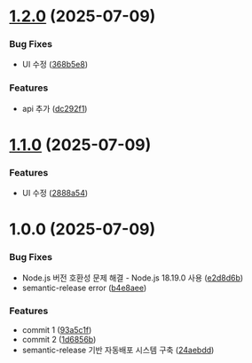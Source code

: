 # [1.2.0](https://github.com/Seongseokwon/github-actions/compare/v1.1.0...v1.2.0) (2025-07-09)


### Bug Fixes

* UI 수정 ([368b5e8](https://github.com/Seongseokwon/github-actions/commit/368b5e8a0d187ef4e977c8d18137506812999fd7))


### Features

* api 추가 ([dc292f1](https://github.com/Seongseokwon/github-actions/commit/dc292f19c2c7e25c5c40340655b7014f365e111c))

# [1.1.0](https://github.com/Seongseokwon/github-actions/compare/v1.0.0...v1.1.0) (2025-07-09)


### Features

* UI 수정 ([2888a54](https://github.com/Seongseokwon/github-actions/commit/2888a54f7c221266275651ddcdad1aa2e71e2540))

# 1.0.0 (2025-07-09)


### Bug Fixes

* Node.js 버전 호환성 문제 해결 - Node.js 18.19.0 사용 ([e2d8d6b](https://github.com/Seongseokwon/github-actions/commit/e2d8d6b4227c02d5283771e6012ca6b81521fdaf))
* semantic-release error ([b4e8aee](https://github.com/Seongseokwon/github-actions/commit/b4e8aee13665bd5897af79cdc76f6f244b368b11))


### Features

* commit 1 ([93a5c1f](https://github.com/Seongseokwon/github-actions/commit/93a5c1f3b0e274080b9e91a50e6bb6946572a778))
* commit 2 ([1d6856b](https://github.com/Seongseokwon/github-actions/commit/1d6856b79cf480dab75ea30dedf6aef8af69bb8d))
* semantic-release 기반 자동배포 시스템 구축 ([24aebdd](https://github.com/Seongseokwon/github-actions/commit/24aebddf8d481ea5e10130379dae2a95dbf0f309))
